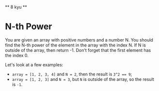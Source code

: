 ** 8 kyu **
# N-th Power

You are given an array with positive numbers and a number N. You should find the N-th power of the element in the array with the index N. If N is outside of the array, then return -1. Don't forget that the first element has the index 0.

Let's look at a few examples:

- `array = [1, 2, 3, 4]` and `N = 2`, then the result is `3^2 == 9`;
- `array = [1, 2, 3]` and `N = 3`, but `N` is outside of the array, so the result is `-1`.
